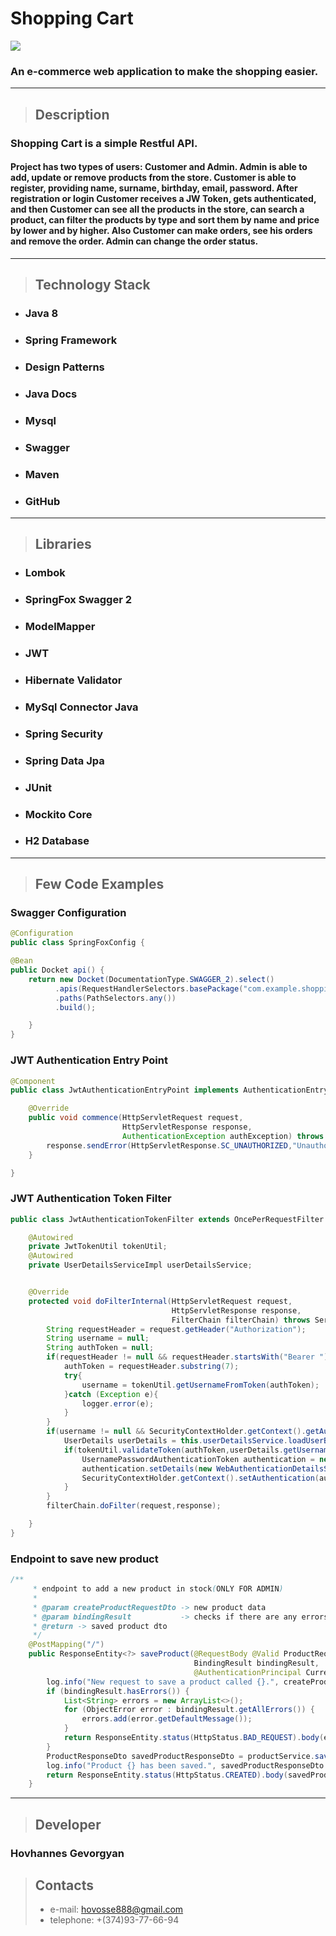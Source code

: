 # Shopping Cart
![](https://partyponty.hu/public/uploads/contents/resized/front/081e84054e5cec4f95be5f9c36ee9212Onlineshoppingwithcart_Tevarak_iStock_GettyImagesPlus-5dac33d3b517456f9a0955b2836ebe07.jpg)
### An e-commerce web application to make the shopping easier. 
___
>## Description
### Shopping Cart is a simple Restful API.
#### Project has two types of users: Customer and Admin. Admin is able to add, update or remove products from the store. Customer is able to register, providing name, surname, birthday, email, password. After registration or login Customer receives a JW Token, gets authenticated, and then Customer can see all the products in the store, can search a product, can filter the products by type and sort them by name and price by lower and by higher. Also Customer can make orders, see his orders and remove the order. Admin can change the order status. 
___
>## Technology Stack
 + ### Java 8
 + ### Spring Framework
 + ### Design Patterns
 + ### Java Docs
 + ### Mysql
 + ### Swagger
 + ### Maven
 + ### GitHub
 ___
>## Libraries
+ ### Lombok
+ ### SpringFox Swagger 2
+ ### ModelMapper
+ ### JWT
+ ### Hibernate Validator
+ ### MySql Connector Java
+ ### Spring Security
+ ### Spring Data Jpa
+ ### JUnit
+ ### Mockito Core
+ ### H2 Database
___
>## Few Code Examples
### Swagger Configuration

```java
@Configuration
public class SpringFoxConfig {

@Bean
public Docket api() {
    return new Docket(DocumentationType.SWAGGER_2).select()
          .apis(RequestHandlerSelectors.basePackage("com.example.shoppingcart.endpoint"))
          .paths(PathSelectors.any())
          .build();   

    }
}
```

### JWT Authentication Entry Point
```java
@Component
public class JwtAuthenticationEntryPoint implements AuthenticationEntryPoint, Serializable {

    @Override
    public void commence(HttpServletRequest request,
                         HttpServletResponse response,
                         AuthenticationException authException) throws IOException {
        response.sendError(HttpServletResponse.SC_UNAUTHORIZED,"Unauthorized");
    }

}
```

### JWT Authentication Token Filter
```java
public class JwtAuthenticationTokenFilter extends OncePerRequestFilter {

    @Autowired
    private JwtTokenUtil tokenUtil;
    @Autowired
    private UserDetailsServiceImpl userDetailsService;


    @Override
    protected void doFilterInternal(HttpServletRequest request,
                                    HttpServletResponse response,
                                    FilterChain filterChain) throws ServletException, IOException {
        String requestHeader = request.getHeader("Authorization");
        String username = null;
        String authToken = null;
        if(requestHeader != null && requestHeader.startsWith("Bearer ")){
            authToken = requestHeader.substring(7);
            try{
                username = tokenUtil.getUsernameFromToken(authToken);
            }catch (Exception e){
                logger.error(e);
            }
        }
        if(username != null && SecurityContextHolder.getContext().getAuthentication() == null){
            UserDetails userDetails = this.userDetailsService.loadUserByUsername(username);
            if(tokenUtil.validateToken(authToken,userDetails.getUsername())){
                UsernamePasswordAuthenticationToken authentication = new UsernamePasswordAuthenticationToken(userDetails,null,userDetails.getAuthorities());
                authentication.setDetails(new WebAuthenticationDetailsSource().buildDetails(request));
                SecurityContextHolder.getContext().setAuthentication(authentication);
            }
        }
        filterChain.doFilter(request,response);

    }
}
```
### Endpoint to save new product

```java
/**
     * endpoint to add a new product in stock(ONLY FOR ADMIN)
     *
     * @param createProductRequestDto -> new product data
     * @param bindingResult           -> checks if there are any errors about filling the fields
     * @return -> saved product dto
     */
    @PostMapping("/")
    public ResponseEntity<?> saveProduct(@RequestBody @Valid ProductRequestDto createProductRequestDto,
                                         BindingResult bindingResult,
                                         @AuthenticationPrincipal CurrentUser currentUser) {
        log.info("New request to save a product called {}.", createProductRequestDto.getName());
        if (bindingResult.hasErrors()) {
            List<String> errors = new ArrayList<>();
            for (ObjectError error : bindingResult.getAllErrors()) {
                errors.add(error.getDefaultMessage());
            }
            return ResponseEntity.status(HttpStatus.BAD_REQUEST).body(errors);
        }
        ProductResponseDto savedProductResponseDto = productService.saveProductFromRequest(createProductRequestDto);
        log.info("Product {} has been saved.", savedProductResponseDto.getName());
        return ResponseEntity.status(HttpStatus.CREATED).body(savedProductResponseDto);
    }
```
___
>## Developer
### Hovhannes Gevorgyan
>## Contacts
>+ e-mail: hovosse888@gmail.com
>+ telephone: +(374)93-77-66-94


